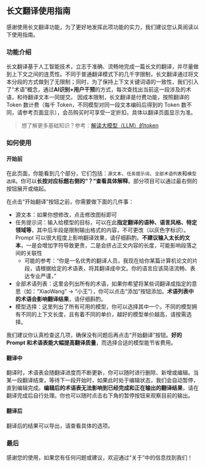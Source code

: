 ## 长文翻译使用指南

感谢使用长文翻译功能，为了更好地发挥此项功能的实力，我们建议您认真阅读以下使用指南。

### 功能介绍

长文翻译基于人工智能技术，立志于准确、流畅地完成一篇长文的翻译，并尽量做到上下文之间的连贯性。不同于普通翻译模式下的几千字限制，长文翻译通过将文本分段的方式做到了无限制；同时，为了保持上下文关键词语的一致性，我们引入了“术语”概念，通过**AI识别+用户干预**的方式，每次查找出当前这一段涉及的术语，和待翻译文本一同提交。
因成本限制，长文翻译是付费功能，按照翻译的 Token 数计费（每千 Token，不同模型对同一段文本编码后得到的 Token 数不同，请参考页面显示），会员购买时可享受一定折扣，具体以翻译页面显示为准。

> 想了解更多基础知识？参考：[解读大模型（LLM）的token](https://cloud.tencent.com/developer/article/2336073)

### 如何使用
#### 开始前

在此页面，你能看到几个部分，它们包括：`源文本`、`任务提示词`、`全部术语列表`和`模型选择`。你可以**长按对应标题右侧的“？”查看具体解释**。部分项目可以通过最右侧的按钮展开或缩起。

在点击“开始翻译”按钮之前，你需要做下面的几件事：

- 源文本：如果你想修改，点击修改图标即可
- 任务提示词：输入给模型的目标，可以在此**指定翻译的语种、语言风格、特定领域等**，其中后半段是限制输出格式的内容，不可更改（以灰色字标识）。Prompt 可以很大程度上影响翻译效果，请仔细斟酌。**不建议输入太长的文本**，一是会增加字符导致更贵，二是会挤占正文内容的长度，可能影响段落之间的关联性
  - 可能的参考：“你是一名优秀的翻译人员，我现在给你某篇计算机论文的片段，请根据给定的术语表，将其翻译成中文。你的语言应该简洁流畅、表达专业严谨，”
- 全部术语列表：这里会列出所有的术语，如果你希望将某些词翻译成指定的意思（如：“XiaoWang” -> “小王”），你可以点击“添加”按钮添加。**术语列表中的术语会影响翻译结果**，请仔细斟酌。
- 模型选择：这里列出了所有可用的模型，你可以选择其中一个。不同的模型拥有不同的上下文长度，且有着不同的单价，越好的模型单价越高，请按需选择。

我们建议你认真检查这几项，确保没有问题后再点击“开始翻译”按钮。**好的 Prompt 和术语表能大幅提高翻译质量**，而选择合适的模型能节省费用。

#### 翻译中
翻译时，术语表会随翻译进度而不断更新，你可以随时进行删除、新增或编辑。当某一段翻译结束，等待下一段开始时，如果此时处于编辑状态，我们会自动暂停，直到编辑完成。**编辑后的术语表无法影响到已经完成和正在输出的翻译结果**，请在翻译完成后自行处理。你也可以随时点击右下角的暂停按钮来观察目前的输出。

#### 翻译后
翻译后的结果可以导出，请查看具体的选项。

### 最后
感谢您的使用，如果您有任何问题或建议，欢迎通过“关于”中的信息找到我们！